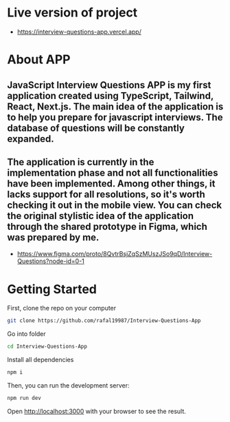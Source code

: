 # Live version of project

- https://interview-questions-app.vercel.app/

# About APP

## JavaScript Interview Questions APP is my first application created using TypeScript, Tailwind, React, Next.js. The main idea of the application is to help you prepare for javascript interviews. The database of questions will be constantly expanded.

## The application is currently in the implementation phase and not all functionalities have been implemented. Among other things, it lacks support for all resolutions, so it's worth checking it out in the mobile view. You can check the original stylistic idea of the application through the shared prototype in Figma, which was prepared by me.

- https://www.figma.com/proto/8QvtrBsjZqSzMUszJSo9qD/Interview-Questions?node-id=0-1

# Getting Started

First, clone the repo on your computer

```bash
git clone https://github.com/rafal19987/Interview-Questions-App
```

Go into folder

```bash
cd Interview-Questions-App
```

Install all dependencies

```bash
npm i
```

Then, you can run the development server:

```bash
npm run dev
```

Open [http://localhost:3000](http://localhost:3000) with your browser to see the result.
